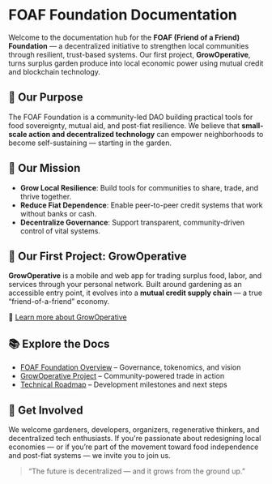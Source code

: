 # FOAF Foundation Documentation

Welcome to the documentation hub for the **FOAF (Friend of a Friend) Foundation** — a decentralized initiative to strengthen local communities through resilient, trust-based systems. Our first project, **GrowOperative**, turns surplus garden produce into local economic power using mutual credit and blockchain technology.

## 🌱 Our Purpose

The FOAF Foundation is a community-led DAO building practical tools for food sovereignty, mutual aid, and post-fiat resilience. We believe that **small-scale action and decentralized technology** can empower neighborhoods to become self-sustaining — starting in the garden.

## 🎯 Our Mission

- **Grow Local Resilience**: Build tools for communities to share, trade, and thrive together.
- **Reduce Fiat Dependence**: Enable peer-to-peer credit systems that work without banks or cash.
- **Decentralize Governance**: Support transparent, community-driven control of vital systems.

## 🚀 Our First Project: GrowOperative

**GrowOperative** is a mobile and web app for trading surplus food, labor, and services through your personal network. Built around gardening as an accessible entry point, it evolves into a **mutual credit supply chain** — a true “friend-of-a-friend” economy.

🔗 [Learn more about GrowOperative](./docs/growoperative/)

## 📚 Explore the Docs

- [FOAF Foundation Overview](./docs/foaf-foundation/overview.md) – Governance, tokenomics, and vision
- [GrowOperative Project](./docs/growoperative/) – Community-powered trade in action
- [Technical Roadmap](./docs/technical/roadmap.md) – Development milestones and next steps

## 🤝 Get Involved

We welcome gardeners, developers, organizers, regenerative thinkers, and decentralized tech enthusiasts. If you're passionate about redesigning local economies — or if you’re part of the movement toward food independence and post-fiat systems — we invite you to join us.

> “The future is decentralized — and it grows from the ground up.”

